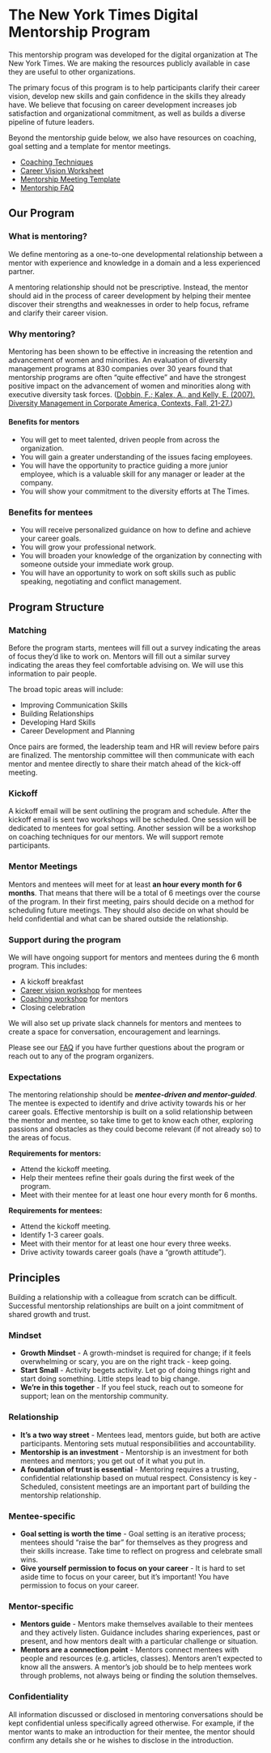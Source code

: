 # The New York Times Digital Mentorship Program

This mentorship program was developed for the digital organization at The New York Times. We are making the resources publicly available in case they are useful to other organizations.

The primary focus of this program is to help participants clarify their career vision, develop new skills and gain confidence in the skills they already have. We believe that focusing on career development increases job satisfaction and organizational commitment, as well as builds a diverse pipeline of future leaders.

Beyond the mentorship guide below, we also have resources on coaching, goal setting and a template for mentor meetings.
* [Coaching Techniques](coaching.md)
* [Career Vision Worksheet](vision.md)
* [Mentorship Meeting Template](meeting_template.md)
* [Mentorship FAQ](faq.md)

## Our Program

### What is mentoring?

We define mentoring as a one-to-one developmental relationship between a mentor with experience and knowledge in a domain and a less experienced partner.

A mentoring relationship should not be prescriptive. Instead, the mentor should aid in the process of career development by helping their mentee discover their strengths and weaknesses in order to help focus, reframe and clarify their career vision.

### Why mentoring?
Mentoring has been shown to be effective in increasing the retention and advancement of women and minorities. An evaluation of diversity management programs at 830 companies over 30 years found that mentorship programs are often “quite effective” and have the strongest positive impact on the advancement of women and minorities along with executive diversity task forces. ([Dobbin, F.; Kalex, A., and Kelly, E. (2007). Diversity Management in Corporate America, Contexts, Fall, 21-27.](https://scholar.harvard.edu/dobbin/files/2007_contexts_dobbin_kalev_kelly.pdf))

#### Benefits for mentors
* You will get to meet talented, driven people from across the organization.
* You will gain a greater understanding of the issues facing employees.
* You will have the opportunity to practice guiding a more junior employee, which is a valuable skill for any manager or leader at the company.
* You will show your commitment to the diversity efforts at The Times.

### Benefits for mentees
* You will receive personalized guidance on how to define and achieve your career goals.
* You will grow your professional network.
* You will broaden your knowledge of the organization by connecting with someone outside your immediate work group.
* You will have an opportunity to work on soft skills such as public speaking, negotiating and conflict management.

## Program Structure
### Matching

Before the program starts, mentees will fill out a survey indicating the areas of focus they’d like to work on. Mentors will fill out a similar survey indicating the areas they feel comfortable advising on.  We will use this information to pair people.

The broad topic areas will include:
* Improving Communication Skills
* Building Relationships
* Developing Hard Skills
* Career Development and Planning

Once pairs are formed, the leadership team and HR will review before pairs are finalized. The mentorship committee will then communicate with each mentor and mentee directly to share their match ahead of the kick-off meeting.

### Kickoff

A kickoff email will be sent outlining the program and schedule. After the kickoff email is sent two workshops will be scheduled. One session will be dedicated to mentees for goal setting. Another session will be a workshop on coaching techniques for our mentors. We will support remote participants.

### Mentor Meetings

Mentors and mentees will meet for at least **an hour every month for 6 months**. That means that there will be a total of 6 meetings over the course of the program. In their first meeting, pairs should decide on a method for scheduling future meetings. They should also decide on what should be held confidential and what can be shared outside the relationship.

### Support during the program
We will have ongoing support for mentors and mentees during the 6 month program. This includes:

* A kickoff breakfast
* [Career vision workshop](vision.md) for mentees
* [Coaching workshop](coaching.md) for mentors
* Closing celebration


We will also set up private slack channels for mentors and mentees to create a space for conversation, encouragement and learnings.

Please see our [FAQ](faq.md) if you have further questions about the program or reach out to any of the program organizers.

### Expectations

The mentoring relationship should be _**mentee-driven and mentor-guided**_. The mentee is expected to identify and drive activity towards his or her career goals. Effective mentorship is built on a solid relationship between the mentor and mentee, so take time to get to know each other, exploring passions and obstacles as they could become relevant (if not already so) to the areas of focus.

**Requirements for mentors:**
* Attend the kickoff meeting.
* Help their mentees refine their goals during the first week of the program.
* Meet with their mentee for at least one hour every month for 6 months.

**Requirements for mentees:**
* Attend the kickoff meeting.
* Identify 1-3 career goals.
* Meet with their mentor for at least one hour every three weeks.
* Drive activity towards career goals (have a “growth attitude”).



## Principles

Building a relationship with a colleague from scratch can be difficult. Successful mentorship relationships are built on a joint commitment of shared growth and trust.

### Mindset

* **Growth Mindset** - A growth-mindset is required for change; if it feels overwhelming or scary, you are on the right track - keep going.
* **Start Small** - Activity begets activity. Let go of doing things right and start doing something. Little steps lead to big change.
* **We’re in this together** - If you feel stuck, reach out to someone for support; lean on the mentorship community.

### Relationship
* **It’s a two way street** - Mentees lead, mentors guide, but both are active participants. Mentoring sets mutual responsibilities and accountability.
* **Mentorship is an investment** - Mentorship is an investment for both mentees and mentors; you get out of it what you put in.
* **A foundation of trust is essential** - Mentoring requires a trusting, confidential relationship based on mutual respect.
Consistency is key - Scheduled, consistent meetings are an important part of building the mentorship relationship.

### Mentee-specific
* **Goal setting is worth the time** - Goal setting is an iterative process; mentees should “raise the bar” for themselves as they progress and their skills increase. Take time to reflect on progress and celebrate small wins.
* **Give yourself permission to focus on your career** - It is hard to set aside time to focus on your career, but it’s important! You have permission to focus on your career.

### Mentor-specific
* **Mentors guide** - Mentors make themselves available to their mentees and they actively listen. Guidance includes sharing experiences, past or present, and how mentors dealt with a particular challenge or situation.
* **Mentors are a connection point** - Mentors connect mentees with people and resources (e.g. articles, classes). Mentors aren’t expected to know all the answers. A mentor’s job should be to help mentees work through problems, not always being or finding the solution themselves.



### Confidentiality
All information discussed or disclosed in mentoring conversations should be kept confidential unless specifically agreed otherwise. For example, if the mentor wants to make an introduction for their mentee, the mentor should confirm any details she or he wishes to disclose in the introduction.
